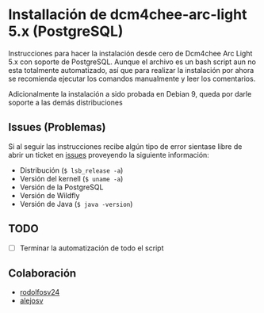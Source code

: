 # Installación de dcm4chee-arc-light 5.x (PostgreSQL)

Instrucciones para hacer la instalación desde cero de Dcm4chee Arc Light 5.x con soporte de PostgreSQL. Aunque el archivo es un bash script aun no esta totalmente automatizado, así que para realizar la instalación por ahora se recomienda ejecutar los comandos manualmente y leer los comentarios.

Adicionalmente la instalación a sido probada en Debian 9, queda por darle soporte a las demás distribuciones

## Issues (Problemas)
Si al seguir las instrucciones recibe algún tipo de error sientase libre de abrir un ticket en [issues](https://github.com/dicom-latin/dicom/issues) proveyendo la siguiente información:

- Distribución (`$ lsb_release -a`)
- Versión del kernell (`$ uname -a`)
- Versión de la PostgreSQL 
- Versión de Wildfly
- Versión de Java (`$ java -version`)

## TODO
- [ ] Terminar la automatización de todo el script

## Colaboración
* [rodolfosv24](https://github.com/rodolfosv24)
* [alejosv](https://github.com/alejosv)